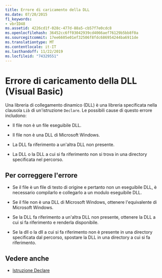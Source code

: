 ```yaml
---
title: Errore di caricamento della DLL
ms.date: 07/20/2015
f1_keywords:
- vbrID48
ms.assetid: 4226cd1f-028c-477d-88a5-cb57f7e0cdc8
ms.openlocfilehash: 36452cc6ff03042939cd4066aef76129b5bb8f0a
ms.sourcegitcommit: 17ee6605e01ef32506f8fdc686954244ba6911de
ms.translationtype: MT
ms.contentlocale: it-IT
ms.lasthandoff: 11/22/2019
ms.locfileid: "74329551"
---
```

# <a name="error-in-loading-dll-visual-basic"></a>Errore di caricamento della DLL (Visual Basic)
Una libreria di collegamento dinamico (DLL) è una libreria specificata nella clausola `Lib` di un'istruzione `Declare`. Le possibili cause di questo errore includono:  
  
- Il file non è un file eseguibile DLL.  
  
- Il file non è una DLL di Microsoft Windows.  
  
- La DLL fa riferimento a un'altra DLL non presente.  
  
- La DLL o la DLL a cui si fa riferimento non si trova in una directory specificata nel percorso.  
  
## <a name="to-correct-this-error"></a>Per correggere l'errore  
  
- Se il file è un file di testo di origine e pertanto non un eseguibile DLL, è necessario compilarlo e collegarlo a un modulo eseguibile DLL.  
  
- Se il file non è una DLL di Microsoft Windows, ottenere l'equivalente di Microsoft Windows.  
  
- Se la DLL fa riferimento a un'altra DLL non presente, ottenere la DLL a cui si fa riferimento e renderla disponibile.  
  
- Se la dll o la dll a cui si fa riferimento non è presente in una directory specificata dal percorso, spostare la DLL in una directory a cui si fa riferimento.  
  
## <a name="see-also"></a>Vedere anche

- [Istruzione Declare](../../../visual-basic/language-reference/statements/declare-statement.md)

